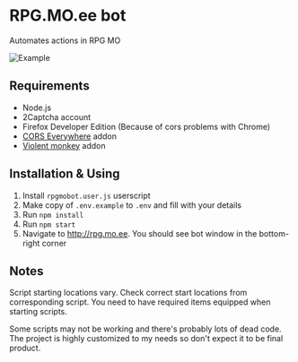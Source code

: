 # RPG.MO.ee bot

Automates actions in RPG MO

![Example](https://i.imgur.com/88cddF6.png)

## Requirements

- Node.js
- 2Captcha account
- Firefox Developer Edition (Because of cors problems with Chrome)
- [CORS Everywhere](https://addons.mozilla.org/fi/firefox/addon/cors-everywhere/) addon
- [Violent monkey](https://addons.mozilla.org/en-US/firefox/addon/violentmonkey/) addon

## Installation & Using

1. Install `rpgmobot.user.js` userscript
2. Make copy of `.env.example` to `.env` and fill with your details
3. Run `npm install`
4. Run `npm start`
5. Navigate to http://rpg.mo.ee. You should see bot window in the bottom-right corner

## Notes

Script starting locations vary. Check correct start locations from corresponding script.
You need to have required items equipped when starting scripts.

Some scripts may not be working and there's probably lots of dead code. The project is highly customized to my needs so don't expect it to be final product.
